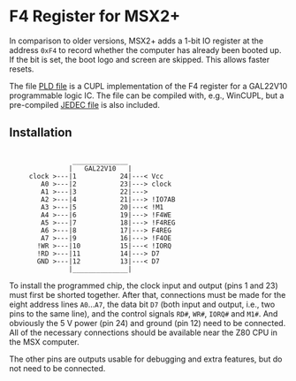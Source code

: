 # F4 Register for MSX2+

In comparison to older versions, MSX2+ adds a 1-bit IO register at the address `0xF4`
to record whether the computer has already been booted up. If the bit is set,
the boot logo and screen are skipped. This allows faster resets.

The file [PLD file](MSXF4REG.pld) is a CUPL implementation of the F4 register for
a GAL22V10 programmable logic IC. The file can be compiled with, e.g., WinCUPL,
but a pre-compiled [JEDEC file](MSXF4REG.jed) is also included.

## Installation

<pre><code>
                ______________
               |   GAL22V10   |
     clock >---|1           24|---< Vcc
        A0 >---|2           23|---> clock
        A1 >---|3           22|--->
        A2 >---|4           21|---> !IO7AB
        A3 >---|5           20|---< !M1
        A4 >---|6           19|---> !F4WE
        A5 >---|7           18|---> !F4REG
        A6 >---|8           17|---> F4REG
        A7 >---|9           16|---> !F4OE
       !WR >---|10          15|---< !IORQ
       !RD >---|11          14|---> D7
       GND >---|12          13|---< D7
               |______________|
</code></pre>

To install the programmed chip, the clock input and output (pins 1 and 23) must first be
shorted together. After that, connections must be made for the eight address
lines `A0`…`A7`, the data bit `D7` (both input and output, i.e., two pins to the
same line), and the control signals `RD#`, `WR#`, `IORQ#` and `M1#`. And
obviously the 5 V power (pin 24) and ground (pin 12) need to be connected. All
of the necessary connections should be available near the Z80 CPU in the MSX
computer.

The other pins are outputs usable for debugging and extra features, but do not
need to be connected.

And since there was still space on the chip, pin 21 is the active-low chip select
signal for a device at the IO addresses `0x7A` and `0x7B`. This can be used to
add a Yamaha OPLL FM audio chip (FM-PAC compatible).
